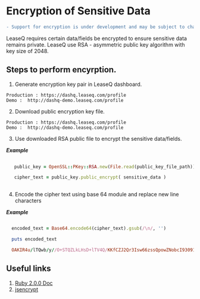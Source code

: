 # Encryption of Sensitive Data

```diff
- Support for encryption is under development and may be subject to change.
```

LeaseQ requires certain data/fields be encrypted to ensure sensitive data remains private. LeaseQ use RSA - asymmetric public key algorithm with key size of 2048.

## Steps to perform encyrption. 

1. Generate encryption key pair in LeaseQ dashboard. 

```
Production : https://dashq.leaseq.com/profile
Demo :  http://dashq-demo.leaseq.com/profile 

```

2. Download public encryption key file. 

```
Production : https://dashq.leaseq.com/profile
Demo :  http://dashq-demo.leaseq.com/profile 
```

3. Use downloaded RSA public file to encrypt the sensitive data/fields. 

***Example***

```ruby
  
   public_key = OpenSSL::PKey::RSA.new(File.read(public_key_file_path))

   cipher_text = public_key.public_encrypt( sensitive_data )
  
```

4. Encode the cipher text using base 64 module and replace new line characters 

***Example***

```ruby

  encoded_text = Base64.encode64(cipher_text).gsub(/\n/, '')

  puts encoded_text

  OAKIR4u/lTQwb/y//O+STQZLkLHsD+lTV4Q/KKfCZJ2Qr3Isw66zssQpowZNobcI93091o6gYpLaYOH8S9BCqnikBxQV342f/k14nrLSZqoYm6mwYaIZMvGVhyK5RIFhYvpOM6PFq12Qh9fCD2rPgf7eI8KNx74gY1dmD2CIdGKPkqA1IdEWIIGX29725apPZasvbbBeUpVVwpIq9De23uuJ/9dGb9hZtkwD4aps0Uv3ttZEv6+M4xYCnJ3U9ZWCBWE5wKng2OssBcb6u48P1cJz0t2rCxX6YrQ41UDj1225d1TCN/Nq4FcUPtL8IaQbWl7kq+08xeD3m77FUU1Dug==

```
## Useful links

1. [Ruby 2.0.0 Doc](https://ruby-doc.org/stdlib-2.0.0/libdoc/openssl/rdoc/OpenSSL/PKey/RSA.html)
2. [jsencrypt](https://github.com/travist/jsencrypt)

